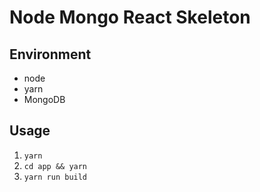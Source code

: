 # Node Mongo React Skeleton

## Environment
+ node
+ yarn
+ MongoDB

## Usage
1. `yarn`
2. `cd app && yarn`
3. `yarn run build`
